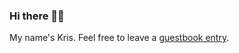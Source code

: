 ### Hi there 🦜🦀

My name's Kris. Feel free to leave a [guestbook entry](https://gist.github.com/kriskbx/04aa9e54cce5bbdf86400aa1f8d41ea2).
